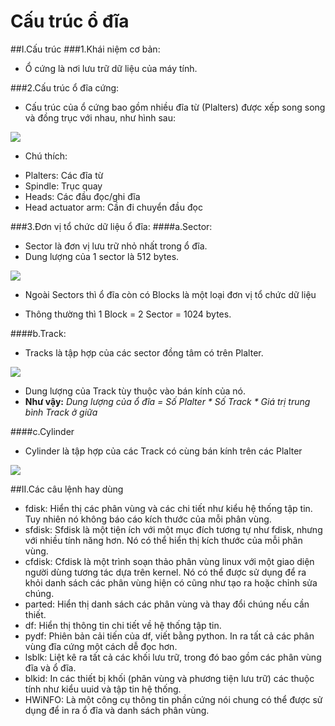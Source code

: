 # Cấu trúc ổ đĩa
##I.Cấu trúc
###1.Khái niệm cơ bản:

- Ổ cứng là nơi lưu trữ dữ liệu của máy tính.

###2.Cấu trúc ổ đĩa cứng:

- Cấu trúc của ổ cứng bao gồm nhiều đĩa từ (Plalters) được xếp song song và đồng trục với nhau, như hình sau:

<img src="http://i.imgur.com/jAkjtyK.png">

- Chú thích:
<ul>
  <li>Plalters: Các đĩa từ</li>
  <li>Spindle: Trục quay</li>
  <li>Heads: Các đầu đọc/ghi đĩa</li>
  <li>Head actuator arm: Cần đi chuyển đầu đọc</li>
</ul>

###3.Đơn vị tổ chức dữ liệu ổ đĩa:
####a.Sector:
- Sector là đơn vị lưu trữ nhỏ nhất trong ổ đĩa.
- Dung lượng của 1 sector là 512 bytes.

<img src="http://i.imgur.com/2PyeueX.png">

- Ngoài Sectors thì ổ đĩa còn có Blocks là một loại đơn vị tổ chức dữ liệu
<ul>
  <li>Thông thường thì 1 Block = 2 Sector = 1024 bytes.</li>
</ul>

####b.Track:
- Tracks là tập hợp của các sector đồng tâm có trên Plalter.

<img src="http://i.imgur.com/vskO8IM.png">

- Dung lượng của Track tùy thuộc vào bán kính của nó.
- **Như vậy:**
*Dung lượng của ổ đĩa = Số Plalter * Số Track * Giá trị trung bình Track ở giữa*

####c.Cylinder
- Cylinder là tập hợp của các Track có cùng bán kính trên các Plalter

<img src="http://i.imgur.com/Dy4qSGd.png">

##II.Các câu lệnh hay dùng
- fdisk: Hiển thị các phân vùng và các chi tiết như kiểu hệ thống tập tin. Tuy nhiên nó không báo cáo kích thước của mỗi phân vùng.
- sfdisk: Sfdisk là một tiện ích với một mục đích tương tự như fdisk, nhưng với nhiều tính năng hơn. Nó có thể hiển thị kích thước của mỗi phân vùng.
- cfdisk: Cfdisk là một trình soạn thảo phân vùng linux với một giao diện người dùng tương tác dựa trên kernel. Nó có thể được sử dụng để ra khỏi danh sách các phân vùng hiện có cũng như tạo ra hoặc chỉnh sửa chúng.
- parted: Hiển thị danh sách các phân vùng và thay đổi chúng nếu cần thiết. 
- df: Hiển thị thông tin chi tiết về hệ thống tập tin.
- pydf: Phiên bản cải tiến của df, viết bằng python. In ra tất cả các phân vùng đĩa cứng một cách dễ đọc hơn.
- lsblk: Liệt kê ra tất cả các khối lưu trữ, trong đó bao gồm các phân vùng đĩa và ổ đĩa.
- blkid: In các thiết bị khối (phân vùng và phương tiện lưu trữ) các thuộc tính như kiểu uuid và tập tin hệ thống.
- HWiNFO: Là một công cụ thông tin phần cứng nói chung có thể được sử dụng để in ra ổ đĩa và danh sách phân vùng.
